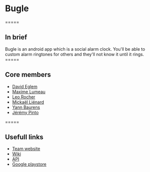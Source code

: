 <h1>Bugle</h1>
=====
<h2>In brief</h2>
Bugle is an android app which is a social alarm clock.
You'll be able to custom alarm ringtones for others and they'll not know it until it rings.
=====
<h2>Core members</h2>
<ul>
<li><a href="https://github.com/Schin">David Eglem</a></li>
<li><a href="https://github.com/mlumeau">Maxime Lumeau</a></li>
<li><a href="https://github.com/leorocher">Leo Rocher</a></li>
<li><a href="https://github.com/404">Mickaël Liénard</a></li>
<li><a href="https://github.com/ours001">Yann Baurens</a></li>
<li><a href="https://github.com/Waowam">Jérémy Pinto</a></li>
</ul>
=====
<h2>Usefull links</h2>
<ul>
<li><a href="www.flyingsquirrels.fr">Team website</a></li>
<li><a href="">Wiki</a></li>
<li><a href="">API</a></li>
<li><a href="">Google playstore</a></li>
</ul>

